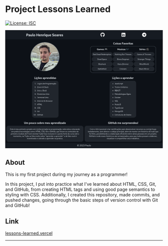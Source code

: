 # Project Lessons Learned

[![License: ISC](https://img.shields.io/badge/License-ISC-blue.svg)](https://opensource.org/licenses/ISC)

![Preview of Lessons Learned Project](./lessons_learned.png)

## About

This is my first project during my journey as a programmer!

In this project, I put into practice what I've learned about HTML, CSS, Git, and GitHub, from creating HTML tags and using good page semantics to styling with CSS. Additionally, I created this repository, made commits, and pushed changes, going through the basic steps of version control with Git and GitHub!

## Link

[lessons-learned.vercel](https://lessons-learned-paulo.vercel.app/)

---
